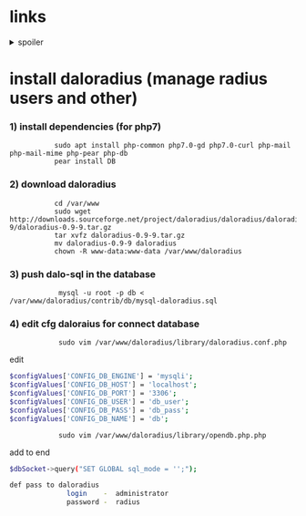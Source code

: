 links
==
<deatils>
<details>
 <summary>spoiler</summary>

[1](http://ittraveler.org/ustanovka-i-nastrojka-radius-servera-na-ubuntu-s-veb-interfejsom/)

[2](https://github.com/lirantal/daloradius/issues/5)

</deatils>
</details>

install daloradius (manage radius users and other)
==

### 1) install dependencies (for php7)
```nginx
           sudo apt install php-common php7.0-gd php7.0-curl php-mail php-mail-mime php-pear php-db
           pear install DB
```

### 2) download daloradius
```nginx
           cd /var/www
           sudo wget http://downloads.sourceforge.net/project/daloradius/daloradius/daloradius0.9-9/daloradius-0.9-9.tar.gz
           tar xvfz daloradius-0.9-9.tar.gz
           mv daloradius-0.9-9 daloradius
           chown -R www-data:www-data /var/www/daloradius
```

### 3) push dalo-sql in the database
```nginx
            mysql -u root -p db < /var/www/daloradius/contrib/db/mysql-daloradius.sql
```            

### 4) edit cfg daloraius for connect database
```nginx
            sudo vim /var/www/daloradius/library/daloradius.conf.php
```
edit
```bash
$configValues['CONFIG_DB_ENGINE'] = 'mysqli';
$configValues['CONFIG_DB_HOST'] = 'localhost';
$configValues['CONFIG_DB_PORT'] = '3306';
$configValues['CONFIG_DB_USER'] = 'db_user';
$configValues['CONFIG_DB_PASS'] = 'db_pass';
$configValues['CONFIG_DB_NAME'] = 'db';
```
```nginx
            sudo vim /var/www/daloradius/library/opendb.php.php
```
add to end

```bash
$dbSocket->query("SET GLOBAL sql_mode = '';");
```
```bash
def pass to daloradius
              login    -  administrator
              password -  radius
```
